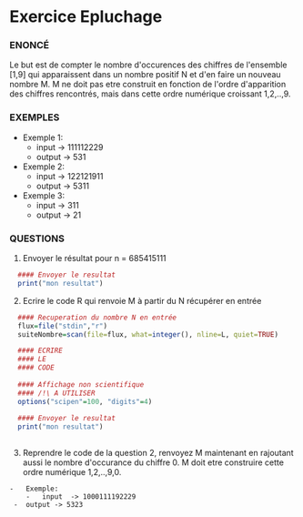 # 	Exercice Epluchage

### ENONCÉ


Le but est de compter le nombre d'occurences des chiffres de l'ensemble [1,9] qui apparaissent dans un nombre positif N et d'en faire un nouveau nombre M.
  M ne doit pas etre construit en fonction de l'ordre d'apparition des chiffres rencontrés, mais dans cette ordre numérique croissant 1,2,..,9.
  
  
  
### EXEMPLES
  
-	Exemple 1:
	-	input  -> 111112229 
    -	output -> 531 
-	Exemple 2:
	-	input  -> 122121911
	-	output -> 5311 
-	Exemple 3:
	-	input  -> 311
    -	output -> 21


### QUESTIONS


1.	Envoyer le résultat pour n = 685415111


  ```R
	#### Envoyer le resultat
	print("mon resultat") 
 ```
 
2.	 Ecrire le code R qui renvoie M à partir du N récupérer en entrée



  ```R
	#### Recuperation du nombre N en entrée
	flux=file("stdin","r")
	suiteNombre=scan(file=flux, what=integer(), nline=L, quiet=TRUE)
  
	#### ECRIRE 
	#### LE 
	#### CODE
   
	#### Affichage non scientifique 
	#### /!\ A UTILISER
	options("scipen"=100, "digits"=4)
   
	#### Envoyer le resultat
	print("mon resultat")
   
   ```
   
3.	 Reprendre le code de la question 2, renvoyez M maintenant en rajoutant aussi le nombre d'occurance du chiffre 0. M doit etre construire cette ordre numérique 1,2,..,9,0.

	-	Exemple:
		-	input  -> 1000111192229
   	 -	output -> 5323 
